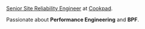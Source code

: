 [Senior Site Reliability Engineer](https://apply.workable.com/cookpad/j/6B53AF891D/) at [Cookpad](https://www.cookpadteam.com/).

Passionate about **Performance Engineering** and **BPF**.
